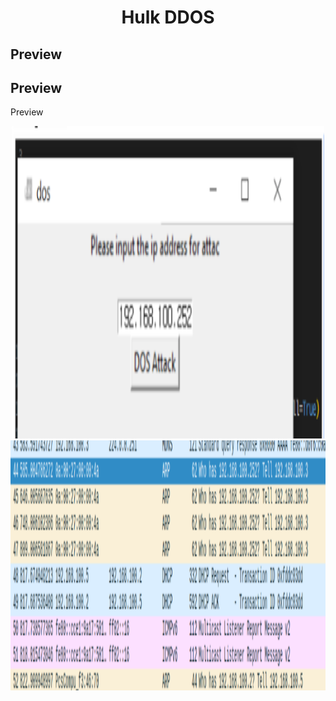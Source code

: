 <h1 align="center">Hulk DDOS </h1>

## Preview

## Preview

<summary>Preview</summary>
    <p align="center">
        <img src="https://github.com/stefanobang/DOS_informationSec/blob/master/resource/Example2.png" width="500" height="500"> 
        <img src="https://github.com/stefanobang/DOS_informationSec/blob/master/resource/Example1.png" width="800" height="400">        
    </p>
